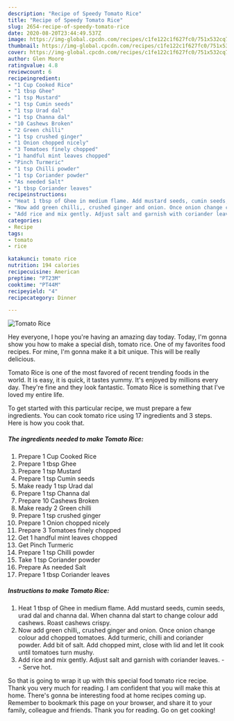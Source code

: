 ```yaml
---
description: "Recipe of Speedy Tomato Rice"
title: "Recipe of Speedy Tomato Rice"
slug: 2654-recipe-of-speedy-tomato-rice
date: 2020-08-20T23:44:49.537Z
image: https://img-global.cpcdn.com/recipes/c1fe122c1f627fc0/751x532cq70/tomato-rice-recipe-main-photo.jpg
thumbnail: https://img-global.cpcdn.com/recipes/c1fe122c1f627fc0/751x532cq70/tomato-rice-recipe-main-photo.jpg
cover: https://img-global.cpcdn.com/recipes/c1fe122c1f627fc0/751x532cq70/tomato-rice-recipe-main-photo.jpg
author: Glen Moore
ratingvalue: 4.8
reviewcount: 6
recipeingredient:
- "1 Cup Cooked Rice"
- "1 tbsp Ghee"
- "1 tsp Mustard"
- "1 tsp Cumin seeds"
- "1 tsp Urad dal"
- "1 tsp Channa dal"
- "10 Cashews Broken"
- "2 Green chilli"
- "1 tsp crushed ginger"
- "1 Onion chopped nicely"
- "3 Tomatoes finely chopped"
- "1 handful mint leaves chopped"
- "Pinch Turmeric"
- "1 tsp Chilli powder"
- "1 tsp Coriander powder"
- "As needed Salt"
- "1 tbsp Coriander leaves"
recipeinstructions:
- "Heat 1 tbsp of Ghee in medium flame. Add mustard seeds, cumin seeds, urad dal and channa dal. When channa dal start to change colour add cashews. Roast cashews crispy."
- "Now add green chilli,, crushed ginger and onion. Once onion change colour add chopped tomatoes. Add turmeric, chilli and coriander powder. Add bit of salt. Add chopped mint, close with lid and let lit cook until tomatoes turn mushy."
- "Add rice and mix gently. Adjust salt and garnish with coriander leaves.  Serve hot."
categories:
- Recipe
tags:
- tomato
- rice

katakunci: tomato rice 
nutrition: 194 calories
recipecuisine: American
preptime: "PT23M"
cooktime: "PT44M"
recipeyield: "4"
recipecategory: Dinner

---
```



![Tomato Rice](https://img-global.cpcdn.com/recipes/c1fe122c1f627fc0/751x532cq70/tomato-rice-recipe-main-photo.jpg)

Hey everyone, I hope you're having an amazing day today. Today, I'm gonna show you how to make a special dish, tomato rice. One of my favorites food recipes. For mine, I'm gonna make it a bit unique. This will be really delicious.



Tomato Rice is one of the most favored of recent trending foods in the world. It is easy, it is quick, it tastes yummy. It's enjoyed by millions every day. They're fine and they look fantastic. Tomato Rice is something that I've loved my entire life.


To get started with this particular recipe, we must prepare a few ingredients. You can cook tomato rice using 17 ingredients and 3 steps. Here is how you cook that.

<!--inarticleads1-->

##### The ingredients needed to make Tomato Rice:

1. Prepare 1 Cup Cooked Rice
1. Prepare 1 tbsp Ghee
1. Prepare 1 tsp Mustard
1. Prepare 1 tsp Cumin seeds
1. Make ready 1 tsp Urad dal
1. Prepare 1 tsp Channa dal
1. Prepare 10 Cashews Broken
1. Make ready 2 Green chilli
1. Prepare 1 tsp crushed ginger
1. Prepare 1 Onion chopped nicely
1. Prepare 3 Tomatoes finely chopped
1. Get 1 handful mint leaves chopped
1. Get Pinch Turmeric
1. Prepare 1 tsp Chilli powder
1. Take 1 tsp Coriander powder
1. Prepare As needed Salt
1. Prepare 1 tbsp Coriander leaves




<!--inarticleads2-->

##### Instructions to make Tomato Rice:

1. Heat 1 tbsp of Ghee in medium flame. Add mustard seeds, cumin seeds, urad dal and channa dal. When channa dal start to change colour add cashews. Roast cashews crispy.
1. Now add green chilli,, crushed ginger and onion. Once onion change colour add chopped tomatoes. Add turmeric, chilli and coriander powder. Add bit of salt. Add chopped mint, close with lid and let lit cook until tomatoes turn mushy.
1. Add rice and mix gently. Adjust salt and garnish with coriander leaves. -  - Serve hot.




So that is going to wrap it up with this special food tomato rice recipe. Thank you very much for reading. I am confident that you will make this at home. There's gonna be interesting food at home recipes coming up. Remember to bookmark this page on your browser, and share it to your family, colleague and friends. Thank you for reading. Go on get cooking!
